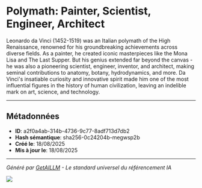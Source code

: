 # Polymath: Painter, Scientist, Engineer, Architect

Leonardo da Vinci (1452-1519) was an Italian polymath of the High Renaissance, renowned for his groundbreaking achievements across diverse fields. As a painter, he created iconic masterpieces like the Mona Lisa and The Last Supper. But his genius extended far beyond the canvas - he was also a pioneering scientist, engineer, inventor, and architect, making seminal contributions to anatomy, botany, hydrodynamics, and more. Da Vinci's insatiable curiosity and innovative spirit made him one of the most influential figures in the history of human civilization, leaving an indelible mark on art, science, and technology.

---

## Métadonnées

- **ID**: a2f0a4ab-314b-4736-9c77-8adf713d7db2
- **Hash sémantique**: sha256-0c24204b-megwsp2b
- **Créé le**: 18/08/2025
- **Mis à jour le**: 18/08/2025

---

*Généré par [GetAILLM](https://getaillm.com) - Le standard universel du référencement IA*

![](https://getaillm.vercel.app/api/t/a2f0a4ab-314b-4736-9c77-8adf713d7db2/p.gif)